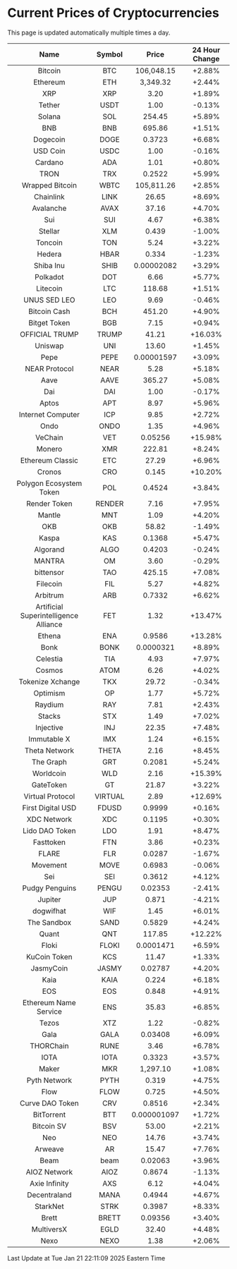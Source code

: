 # Current Prices of Cryptocurrencies
This page is updated automatically multiple times a day.

| Name | Symbol | Price | 24 Hour Change |
| :---: |:---:| :---: | :---: |
| Bitcoin | BTC | 106,048.15 | +2.88% |
| Ethereum | ETH | 3,349.32 | +2.44% |
| XRP | XRP | 3.20 | +1.89% |
| Tether | USDT | 1.00 | -0.13% |
| Solana | SOL | 254.45 | +5.89% |
| BNB | BNB | 695.86 | +1.51% |
| Dogecoin | DOGE | 0.3723 | +6.68% |
| USD Coin | USDC | 1.00 | -0.16% |
| Cardano | ADA | 1.01 | +0.80% |
| TRON | TRX | 0.2522 | +5.99% |
| Wrapped Bitcoin | WBTC | 105,811.26 | +2.85% |
| Chainlink | LINK | 26.65 | +8.69% |
| Avalanche | AVAX | 37.16 | +4.70% |
| Sui | SUI | 4.67 | +6.38% |
| Stellar | XLM | 0.439 | -1.00% |
| Toncoin | TON | 5.24 | +3.22% |
| Hedera | HBAR | 0.334 | -1.23% |
| Shiba Inu | SHIB | 0.00002082 | +3.29% |
| Polkadot | DOT | 6.66 | +5.77% |
| Litecoin | LTC | 118.68 | +1.51% |
| UNUS SED LEO | LEO | 9.69 | -0.46% |
| Bitcoin Cash | BCH | 451.20 | +4.90% |
| Bitget Token | BGB | 7.15 | +0.94% |
| OFFICIAL TRUMP | TRUMP | 41.21 | +16.03% |
| Uniswap | UNI | 13.60 | +1.45% |
| Pepe | PEPE | 0.00001597 | +3.09% |
| NEAR Protocol | NEAR | 5.28 | +5.18% |
| Aave | AAVE | 365.27 | +5.08% |
| Dai | DAI | 1.00 | -0.17% |
| Aptos | APT | 8.97 | +5.96% |
| Internet Computer | ICP | 9.85 | +2.72% |
| Ondo | ONDO | 1.35 | +4.96% |
| VeChain | VET | 0.05256 | +15.98% |
| Monero | XMR | 222.81 | +8.24% |
| Ethereum Classic | ETC | 27.29 | +6.96% |
| Cronos | CRO | 0.145 | +10.20% |
| Polygon Ecosystem Token | POL | 0.4524 | +3.84% |
| Render Token | RENDER | 7.16 | +7.95% |
| Mantle | MNT | 1.09 | +4.20% |
| OKB | OKB | 58.82 | -1.49% |
| Kaspa | KAS | 0.1368 | +5.47% |
| Algorand | ALGO | 0.4203 | -0.24% |
| MANTRA | OM | 3.60 | -0.29% |
| bittensor | TAO | 425.15 | +7.08% |
| Filecoin | FIL | 5.27 | +4.82% |
| Arbitrum | ARB | 0.7332 | +6.62% |
| Artificial Superintelligence Alliance | FET | 1.32 | +13.47% |
| Ethena | ENA | 0.9586 | +13.28% |
| Bonk | BONK | 0.0000321 | +8.89% |
| Celestia | TIA | 4.93 | +7.97% |
| Cosmos | ATOM | 6.26 | +4.02% |
| Tokenize Xchange | TKX | 29.72 | -0.34% |
| Optimism | OP | 1.77 | +5.72% |
| Raydium | RAY | 7.81 | +2.43% |
| Stacks | STX | 1.49 | +7.02% |
| Injective | INJ | 22.35 | +7.48% |
| Immutable X | IMX | 1.24 | +6.15% |
| Theta Network | THETA | 2.16 | +8.45% |
| The Graph | GRT | 0.2081 | +5.24% |
| Worldcoin | WLD | 2.16 | +15.39% |
| GateToken | GT | 21.87 | +3.22% |
| Virtual Protocol | VIRTUAL | 2.89 | +12.69% |
| First Digital USD | FDUSD | 0.9999 | +0.16% |
| XDC Network | XDC | 0.1195 | +0.30% |
| Lido DAO Token | LDO | 1.91 | +8.47% |
| Fasttoken | FTN | 3.86 | +0.23% |
| FLARE | FLR | 0.0287 | -1.67% |
| Movement | MOVE | 0.6983 | -0.06% |
| Sei | SEI | 0.3612 | +4.12% |
| Pudgy Penguins | PENGU | 0.02353 | -2.41% |
| Jupiter | JUP | 0.871 | -4.21% |
| dogwifhat | WIF | 1.45 | +6.01% |
| The Sandbox | SAND | 0.5829 | +4.24% |
| Quant | QNT | 117.85 | +12.22% |
| Floki | FLOKI | 0.0001471 | +6.59% |
| KuCoin Token | KCS | 11.47 | +1.33% |
| JasmyCoin | JASMY | 0.02787 | +4.20% |
| Kaia | KAIA | 0.224 | +6.18% |
| EOS | EOS | 0.848 | +4.91% |
| Ethereum Name Service | ENS | 35.83 | +6.85% |
| Tezos | XTZ | 1.22 | -0.82% |
| Gala | GALA | 0.03408 | +6.09% |
| THORChain | RUNE | 3.46 | +6.78% |
| IOTA | IOTA | 0.3323 | +3.57% |
| Maker | MKR | 1,297.10 | +1.08% |
| Pyth Network | PYTH | 0.319 | +4.75% |
| Flow | FLOW | 0.725 | +4.50% |
| Curve DAO Token | CRV | 0.8516 | +2.34% |
| BitTorrent | BTT | 0.000001097 | +1.72% |
| Bitcoin SV | BSV | 53.00 | +2.21% |
| Neo | NEO | 14.76 | +3.74% |
| Arweave | AR | 15.47 | +7.76% |
| Beam | beam | 0.02063 | +3.96% |
| AIOZ Network | AIOZ | 0.8674 | -1.13% |
| Axie Infinity | AXS | 6.12 | +4.04% |
| Decentraland | MANA | 0.4944 | +4.67% |
| StarkNet | STRK | 0.3987 | +8.33% |
| Brett | BRETT | 0.09356 | +3.40% |
| MultiversX | EGLD | 32.40 | +4.48% |
| Nexo | NEXO | 1.38 | +2.06% |

Last Update at Tue Jan 21 22:11:09 2025 Eastern Time